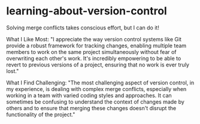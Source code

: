 # learning-about-version-control
Solving merge conflicts takes conscious effort, but I can do it!

What I Like Most:
"I appreciate the way version control systems like Git provide a robust framework for tracking changes, enabling multiple team members to work on the same project simultaneously without fear of overwriting each other's work. It's incredibly empowering to be able to revert to previous versions of a project, ensuring that no work is ever truly lost."

What I Find Challenging:
"The most challenging aspect of version control, in my experience, is dealing with complex merge conflicts, especially when working in a team with varied coding styles and approaches. It can sometimes be confusing to understand the context of changes made by others and to ensure that merging these changes doesn't disrupt the functionality of the project."
